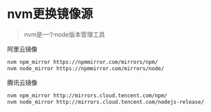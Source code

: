 # nvm更换镜像源

> nvm是一个node版本管理工具

阿里云镜像

```bash
nvm npm_mirror https://npmmirror.com/mirrors/npm/
nvm node_mirror https://npmmirror.com/mirrors/node/
```

腾讯云镜像

```bash
nvm npm_mirror http://mirrors.cloud.tencent.com/npm/
nvm node_mirror http://mirrors.cloud.tencent.com/nodejs-release/
```